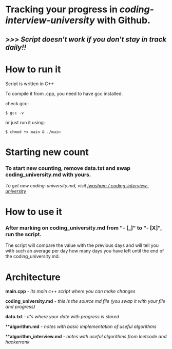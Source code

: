 # Tracking your progress in *coding-interview-university* with Github.

## ***>>> Script doesn't work if you don't stay in track daily!!***

# **How to run it**

Script is written in C++

To compile it from .cpp, you need to have gcc installed.

check gcc:

```
$ gcc -v
```

or just run it using:

```
$ chmod +x main & ./main
```

# **Starting new count**
### To start new counting, remove **data.txt** and swap **coding_university.md** with yours.

*To get new coding-university.md, visit  [jwasham / coding-interview-university](https://github.com/jwasham/coding-interview-university)*

# **How to use it**

### After marking on coding_university.md from "- [_]" to "- [X]", run the script.

The script will compare the value with the previous days and will tell you with such an average per day how many days you have left until the end of the coding_university.md.


# **Architecture**

**main.cpp** *- its main c++ script where you can make changes*


**coding_university.md** *- this is the source md file (you swap it with your file and progress)*

**data.txt** *- it's where your date with progress is stored*

****algorithm.md** *- notes with basic implementation of useful algorithms*

****algorithm_interview.md** *- notes with useful algorithms from leetcode and hackerrank*


